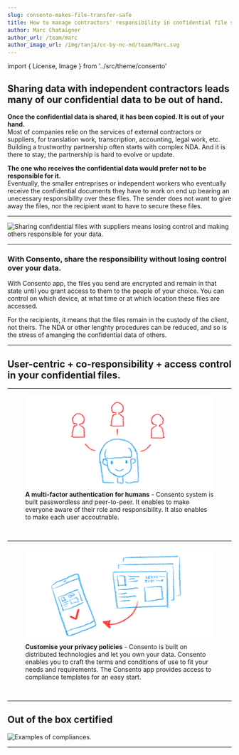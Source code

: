 ```yaml
---
slug: consento-makes-file-transfer-safe
title: How to manage contractors' responsibility in confidential file sharing with Consento
author: Marc Chataigner
author_url: /team/marc
author_image_url: /img/tanja/cc-by-nc-nd/team/Marc.svg
---
```


import { License, Image } from '../src/theme/consento'

## Sharing data with independent contractors leads many of our confidential data to be out of hand.

__Once the confidential data is shared, it has been copied. It is out of your hand.__<br/>
Most of companies relie on the services of external contractors or suppliers, for translation work, transcription, accounting, legal work, etc. Building a trustworthy partnership often starts with complex NDA. And it is there to stay; the partnership is hard to evolve or update.

__The one who receives the confidential data would prefer not to be responsible for it.__<br/>
Eventually, the smaller entreprises or independent workers who eventually receive the confidential documents they have to work on end up bearing an unecessary responsibility over these files. The sender does not want to give away the files, nor the recipient want to have to secure these files.

--- 

<Image
  src="img/external/unsplash/markuswinkler_gLdJnQFcIXE_cut.jpg"
  caption="Consento app makes confidential file sharing undercontrol and stress-free."
  alt="Sharing confidential files with suppliers means losing control and making others responsible for your data."
/>

---

### With Consento, share the responsibility without losing control over your data.

With Consento app, the files you send are encrypted and remain in that state until you grant access to them to the people of your choice. You can control on which device, at what time or at which location these files are accessed. 

For the recipients, it means that the files remain in the custody of the client, not theirs. The NDA or other lenghty procedures can be reduced, and so is the stress of amanging the confidential data of others. 

---

## User-centric + co-responsibility + access control in your confidential files.

--- 

<figure className="kg-card kg-image-card kg-card-hascaption">
  <img src="/img/tanja/cc-by-nc-sa/in-control/controlling-identity.png" style={{ float: 'left', width: '30%' }} />
  <figcaption><strong>A multi-factor authentication for humans</strong> - Consento system is built passwordless and peer-to-peer. It enables to make everyone aware of their role and responsibility. It also enables to make each user accoutnable.</figcaption>
</figure>
<br/>

--- 

<figure className="kg-card kg-image-card kg-card-hascaption">
  <img src="/img/tanja/cc-by-nc-sa/in-control/on-our-device-4.png" style={{ float: 'left', width: '30%' }} />
  <figcaption><strong>Customise your privacy policies</strong> - Consento is built on distributed technologies and let you own your data. Consento enables you to craft the terms and conditions of use to fit your needs and requirements. The Consento app provides access to compliance templates for an easy start.</figcaption>
</figure>
<br/>

--- 

## Out of the box certified

<Image
  src="/img/external/credentials/examples-of-compliances.png"
  caption="..."
  alt="Examples of compliances."
/>

--- 

<License author="marc" year="2021" license="CC-BY-NC-SA" />
